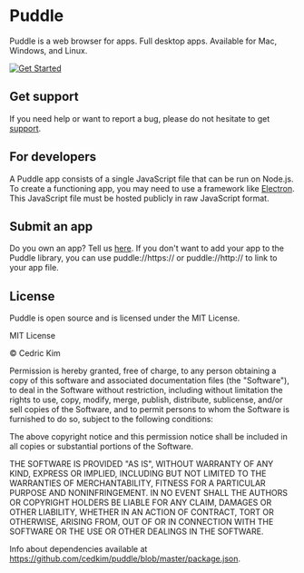 # Puddle
Puddle is a web browser for apps. Full desktop apps. Available for Mac, Windows, and Linux.


[![Get Started](https://dabuttonfactory.com/button.png?t=Get+Started&f=Roboto-Bold&ts=21&tc=fff&hp=20&vp=8&c=round&bgt=unicolored&bgc=0054ff&shs=4&shc=0700ff&sho=se)](https://github.com/geschafft-co/puddle/releases)
## Get support
If you need help or want to report a bug, please do not hesitate to get [support](https://github.com/geschafft-co/puddle/issues).
## For developers
A Puddle app consists of a single JavaScript file that can be run on Node.js. To create a functioning app, you may need to use a framework like [Electron](https://electronjs.org/). This JavaScript file must be hosted publicly in raw JavaScript format.
## Submit an app
Do you own an app? Tell us [here](https://github.com/geschafft-co/puddle/issues/new). If you don't want to add your app to the Puddle library, you can use puddle://https:// or puddle://http:// to link to your app file.
## License
Puddle is open source and is licensed under the MIT License.

MIT License

© Cedric Kim

Permission is hereby granted, free of charge, to any person obtaining a copy
of this software and associated documentation files (the "Software"), to deal
in the Software without restriction, including without limitation the rights
to use, copy, modify, merge, publish, distribute, sublicense, and/or sell
copies of the Software, and to permit persons to whom the Software is
furnished to do so, subject to the following conditions:

The above copyright notice and this permission notice shall be included in all
copies or substantial portions of the Software.

THE SOFTWARE IS PROVIDED "AS IS", WITHOUT WARRANTY OF ANY KIND, EXPRESS OR
IMPLIED, INCLUDING BUT NOT LIMITED TO THE WARRANTIES OF MERCHANTABILITY,
FITNESS FOR A PARTICULAR PURPOSE AND NONINFRINGEMENT. IN NO EVENT SHALL THE
AUTHORS OR COPYRIGHT HOLDERS BE LIABLE FOR ANY CLAIM, DAMAGES OR OTHER
LIABILITY, WHETHER IN AN ACTION OF CONTRACT, TORT OR OTHERWISE, ARISING FROM,
OUT OF OR IN CONNECTION WITH THE SOFTWARE OR THE USE OR OTHER DEALINGS IN THE
SOFTWARE.

Info about dependencies available at https://github.com/cedkim/puddle/blob/master/package.json.
